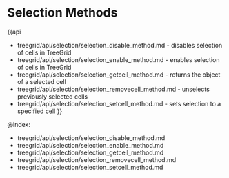 Selection Methods
=========

{{api
- treegrid/api/selection/selection_disable_method.md - disables selection of cells in TreeGrid
- treegrid/api/selection/selection_enable_method.md - enables selection of cells in TreeGrid
- treegrid/api/selection/selection_getcell_method.md - returns the object of a selected cell
- treegrid/api/selection/selection_removecell_method.md - unselects previously selected cells
- treegrid/api/selection/selection_setcell_method.md - sets selection to a specified cell
}}

@index:
- treegrid/api/selection/selection_disable_method.md
- treegrid/api/selection/selection_enable_method.md
- treegrid/api/selection/selection_getcell_method.md
- treegrid/api/selection/selection_removecell_method.md
- treegrid/api/selection/selection_setcell_method.md 
